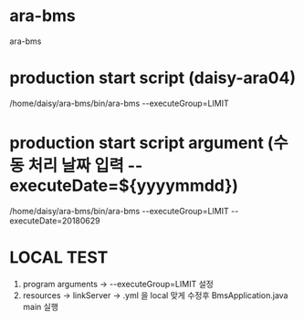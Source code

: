 # ara-bms
ara-bms

# production start script (daisy-ara04)
/home/daisy/ara-bms/bin/ara-bms --executeGroup=LIMIT

# production start script argument (수동 처리 날짜 입력 --executeDate=${yyyymmdd})
/home/daisy/ara-bms/bin/ara-bms --executeGroup=LIMIT --executeDate=20180629

# LOCAL TEST
1. program arguments -> --executeGroup=LIMIT 설정
2. resources -> linkServer -> .yml 을 local 맞게 수정후 BmsApplication.java main 실행
